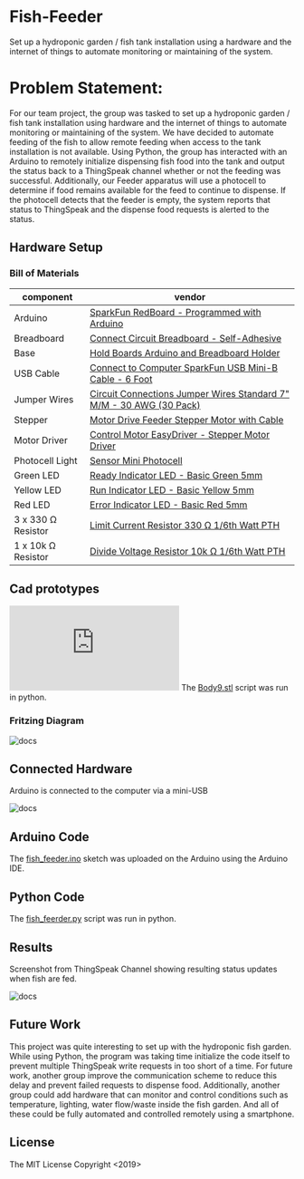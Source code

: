# Fish-Feeder
Set up a hydroponic garden / fish tank installation using a hardware and the internet of things to automate monitoring or maintaining of the system.

# Problem Statement:
For our team project, the group was tasked to set up a hydroponic garden / fish tank installation using hardware and the internet of things to automate monitoring or maintaining of the system.  We have decided to automate feeding of the fish to allow remote feeding when access to the tank installation is not available.   Using Python, the group has interacted with an Arduino to remotely initialize dispensing fish food into the tank and output the status back to a ThingSpeak channel whether or not the feeding was successful.  Additionally, our Feeder apparatus will use a photocell to determine if food remains available for the feed to continue to dispense.  If the photocell detects that the feeder is empty, the system reports that status to ThingSpeak and the dispense food requests is alerted to the status.





## Hardware Setup
### Bill of Materials

|component|vendor|
|---|---|
|Arduino|[SparkFun RedBoard - Programmed with Arduino](https://www.sparkfun.com/products/13975)|
|Breadboard|[Connect Circuit	Breadboard - Self-Adhesive](https://www.sparkfun.com/products/12002)|
|Base|[Hold Boards	Arduino and Breadboard Holder](https://www.sparkfun.com/products/11235)|
|USB Cable|[Connect to Computer	SparkFun USB Mini-B Cable - 6 Foot](https://www.sparkfun.com/products/11301)|
|Jumper Wires|[Circuit Connections	Jumper Wires Standard 7" M/M - 30 AWG (30 Pack)](https://www.sparkfun.com/products/11026)|
|Stepper|[Motor	Drive Feeder	Stepper Motor with Cable](https://www.sparkfun.com/products/938)|
|Motor Driver|[Control Motor	EasyDriver - Stepper Motor Driver](https://www.sparkfun.com/products/12779)|
|Photocell	Light|[Sensor	Mini Photocell](https://www.sparkfun.com/products/9088)|
|Green LED|[Ready Indicator	LED - Basic Green 5mm](https://www.sparkfun.com/products/9592)|
|Yellow LED|[	Run Indicator	LED - Basic Yellow 5mm	](https://www.sparkfun.com/products/9594)|
|Red LED|[Error Indicator	LED - Basic Red 5mm	](https://www.sparkfun.com/products/9590)|
|3 x 330 Ω Resistor|[	Limit Current	Resistor 330 Ω 1/6th Watt PTH](https://www.sparkfun.com/products/8377)|
|1 x 10k Ω Resistor|[	Divide Voltage	Resistor 10k Ω 1/6th Watt PTH](https://www.sparkfun.com/products/8374)|

## Cad prototypes
![docs](https://github.com/BlessingYumbe/Fish-Feeder/blob/master/docs/Body1.stl)
The [Body9.stl](Body9.stl) script was run in python.



### Fritzing Diagram
![docs](https://github.com/mapo243/Fish-Feeder/blob/master/docs/Fish%20Feeder.png)

## Connected Hardware

Arduino is connected to the computer via a mini-USB 


![docs](https://github.com/mapo243/Fish-Feeder/blob/master/docs/Circuit%20Photo%203%20Small.png)

## Arduino Code
The [fish_feeder.ino](fish_feeder.ino) sketch was uploaded on the Arduino using the Arduino IDE.

## Python Code

The [fish_feerder.py](fish_feerder.py) script was run in python.

## Results

Screenshot from ThingSpeak Channel showing resulting status updates when fish are fed.

![docs](https://github.com/mapo243/Fish-Feeder/blob/master/docs/Results%20-%20Thingspeak%20Status.png)

## Future Work
This project was quite interesting to set up with the hydroponic fish garden. While using Python, the program was taking time initialize the code itself to prevent multiple ThingSpeak write requests in too short of a time. For future work, another group improve the communication scheme to reduce this delay and prevent failed requests to dispense food.  Additionally, another group could add hardware that can monitor and control conditions such as temperature, lighting, water flow/waste inside the fish garden. And all of these could be fully automated and controlled remotely using a smartphone.
 

## License
The MIT License Copyright <2019><Team Fish Food>










